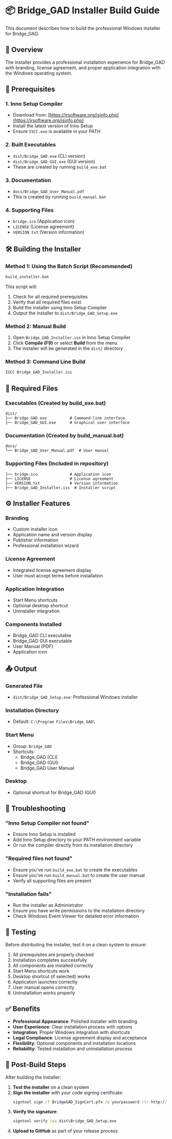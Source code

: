 # 📦 Bridge_GAD Installer Build Guide

This document describes how to build the professional Windows installer for Bridge_GAD.

## 🎯 Overview

The installer provides a professional installation experience for Bridge_GAD with branding, license agreement, and proper application integration with the Windows operating system.

## 🧩 Prerequisites

### 1. Inno Setup Compiler
- Download from: [https://jrsoftware.org/isinfo.php](https://jrsoftware.org/isinfo.php)
- Install the latest version of Inno Setup
- Ensure `ISCC.exe` is available in your PATH

### 2. Built Executables
- `dist/Bridge_GAD.exe` (CLI version)
- `dist/Bridge_GAD_GUI.exe` (GUI version)
- These are created by running `build_exe.bat`

### 3. Documentation
- `docs/Bridge_GAD_User_Manual.pdf`
- This is created by running `build_manual.bat`

### 4. Supporting Files
- `bridge.ico` (Application icon)
- `LICENSE` (License agreement)
- `VERSION.txt` (Version information)

## 🛠️ Building the Installer

### Method 1: Using the Batch Script (Recommended)
```cmd
build_installer.bat
```

This script will:
1. Check for all required prerequisites
2. Verify that all required files exist
3. Build the installer using Inno Setup Compiler
4. Output the installer to `dist/Bridge_GAD_Setup.exe`

### Method 2: Manual Build
1. Open `Bridge_GAD_Installer.iss` in Inno Setup Compiler
2. Click **Compile (F9)** or select **Build** from the menu
3. The installer will be generated in the `dist/` directory

### Method 3: Command Line Build
```cmd
ISCC Bridge_GAD_Installer.iss
```

## 📁 Required Files

### Executables (Created by build_exe.bat)
```
dist/
├── Bridge_GAD.exe          # Command-line interface
├── Bridge_GAD_GUI.exe      # Graphical user interface
```

### Documentation (Created by build_manual.bat)
```
docs/
└── Bridge_GAD_User_Manual.pdf  # User manual
```

### Supporting Files (Included in repository)
```
├── bridge.ico              # Application icon
├── LICENSE                 # License agreement
├── VERSION.txt             # Version information
├── Bridge_GAD_Installer.iss  # Installer script
```

## ⚙️ Installer Features

### Branding
- Custom installer icon
- Application name and version display
- Publisher information
- Professional installation wizard

### License Agreement
- Integrated license agreement display
- User must accept terms before installation

### Application Integration
- Start Menu shortcuts
- Optional desktop shortcut
- Uninstaller integration

### Components Installed
- Bridge_GAD CLI executable
- Bridge_GAD GUI executable
- User Manual (PDF)
- Application icon

## 📤 Output

### Generated File
- `dist/Bridge_GAD_Setup.exe`: Professional Windows installer

### Installation Directory
- Default: `C:\Program Files\Bridge_GAD\`

### Start Menu
- Group: `Bridge_GAD`
- Shortcuts:
  - Bridge_GAD (CLI)
  - Bridge_GAD (GUI)
  - Bridge_GAD User Manual

### Desktop
- Optional shortcut for Bridge_GAD (GUI)

## 🔧 Troubleshooting

### "Inno Setup Compiler not found"
- Ensure Inno Setup is installed
- Add Inno Setup directory to your PATH environment variable
- Or run the compiler directly from its installation directory

### "Required files not found"
- Ensure you've run `build_exe.bat` to create the executables
- Ensure you've run `build_manual.bat` to create the user manual
- Verify all supporting files are present

### "Installation fails"
- Run the installer as Administrator
- Ensure you have write permissions to the installation directory
- Check Windows Event Viewer for detailed error information

## 🧪 Testing

Before distributing the installer, test it on a clean system to ensure:

1. All prerequisites are properly checked
2. Installation completes successfully
3. All components are installed correctly
4. Start Menu shortcuts work
5. Desktop shortcut (if selected) works
6. Application launches correctly
7. User manual opens correctly
8. Uninstallation works properly

## ✅ Benefits

- **Professional Appearance**: Polished installer with branding
- **User Experience**: Clear installation process with options
- **Integration**: Proper Windows integration with shortcuts
- **Legal Compliance**: License agreement display and acceptance
- **Flexibility**: Optional components and installation locations
- **Reliability**: Tested installation and uninstallation process

## 🔄 Post-Build Steps

After building the installer:

1. **Test the installer** on a clean system
2. **Sign the installer** with your code signing certificate:
   ```cmd
   signtool sign /f BridgeGAD_SignCert.pfx /p yourpassword /tr http://timestamp.digicert.com /td sha256 /fd sha256 dist\Bridge_GAD_Setup.exe
   ```
3. **Verify the signature**:
   ```cmd
   signtool verify /pa dist\Bridge_GAD_Setup.exe
   ```
4. **Upload to GitHub** as part of your release process